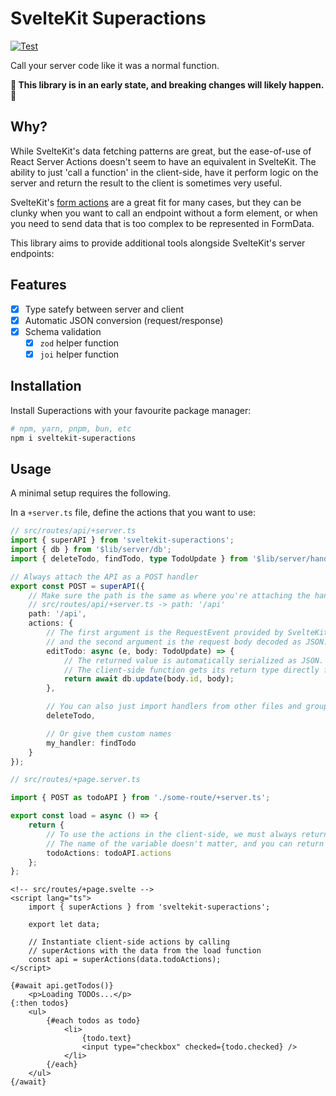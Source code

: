 # SvelteKit Superactions

[![Test](https://github.com/kumpmati/sveltekit-superactions/actions/workflows/test.yml/badge.svg)](https://github.com/kumpmati/sveltekit-superactions/actions/workflows/test.yml)

Call your server code like it was a normal function.

**🚧 This library is in an early state, and breaking changes will likely happen. 🚧**

## Why?

While SvelteKit's data fetching patterns are great, but the ease-of-use of React Server Actions doesn't seem to have an equivalent in SvelteKit. The ability to just 'call a function' in the client-side, have it perform logic on the server and return the result to the client is sometimes very useful.

SvelteKit's [form actions](https://kit.svelte.dev/docs/form-actions) are a great fit for many cases, but they can be clunky when you want to call an endpoint without a form element, or when you need to send data that is too complex to be represented in FormData.

This library aims to provide additional tools alongside SvelteKit's server endpoints:

## Features

- [x] Type satefy between server and client
- [x] Automatic JSON conversion (request/response)
- [x] Schema validation
  - [x] `zod` helper function
  - [x] `joi` helper function

## Installation

Install Superactions with your favourite package manager:

```bash
# npm, yarn, pnpm, bun, etc
npm i sveltekit-superactions
```

## Usage

A minimal setup requires the following.

In a `+server.ts` file, define the actions that you want to use:

```ts
// src/routes/api/+server.ts
import { superAPI } from 'sveltekit-superactions';
import { db } from '$lib/server/db';
import { deleteTodo, findTodo, type TodoUpdate } from '$lib/server/handlers';

// Always attach the API as a POST handler
export const POST = superAPI({
	// Make sure the path is the same as where you're attaching the handler.
	// src/routes/api/+server.ts -> path: '/api'
	path: '/api',
	actions: {
		// The first argument is the RequestEvent provided by SvelteKit,
		// and the second argument is the request body decoded as JSON.
		editTodo: async (e, body: TodoUpdate) => {
			// The returned value is automatically serialized as JSON.
			// The client-side function gets its return type directly from the return type of its server action
			return await db.update(body.id, body);
		},

		// You can also just import handlers from other files and group them here.
		deleteTodo,

		// Or give them custom names
		my_handler: findTodo
	}
});
```

```ts
// src/routes/+page.server.ts

import { POST as todoAPI } from './some-route/+server.ts';

export const load = async () => {
	return {
		// To use the actions in the client-side, we must always return them from a server load function.
		// The name of the variable doesn't matter, and you can return as many as you want.
		todoActions: todoAPI.actions
	};
};
```

```svelte
<!-- src/routes/+page.svelte -->
<script lang="ts">
	import { superActions } from 'sveltekit-superactions';

	export let data;

	// Instantiate client-side actions by calling
	// superActions with the data from the load function
	const api = superActions(data.todoActions);
</script>

{#await api.getTodos()}
	<p>Loading TODOs...</p>
{:then todos}
	<ul>
		{#each todos as todo}
			<li>
				{todo.text}
				<input type="checkbox" checked={todo.checked} />
			</li>
		{/each}
	</ul>
{/await}
```
